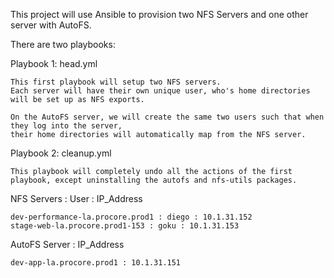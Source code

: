 This project will use Ansible to provision two NFS Servers and one other server with AutoFS.

There are two playbooks:

Playbook 1: head.yml

    This first playbook will setup two NFS servers.
    Each server will have their own unique user, who's home directories will be set up as NFS exports.

    On the AutoFS server, we will create the same two users such that when they log into the server,
    their home directories will automatically map from the NFS server.

Playbook 2: cleanup.yml

    This playbook will completely undo all the actions of the first playbook, except uninstalling the autofs and nfs-utils packages. 


NFS Servers : User : IP_Address

    dev-performance-la.procore.prod1 : diego : 10.1.31.152
    stage-web-la.procore.prod1-153 : goku : 10.1.31.153

AutoFS Server : IP_Address

    dev-app-la.procore.prod1 : 10.1.31.151

